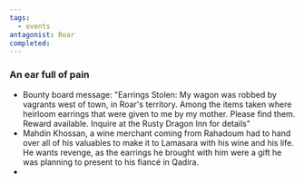 ```yaml
---
tags:
  - events
antagonist: Roar
completed:
---
```

### An ear full of pain 
- Bounty board message: "Earrings Stolen: My wagon was robbed by vagrants west of town, in Roar's territory. Among the items taken where heirloom earrings that were given to me by my mother. Please find them. Reward available. Inquire at the Rusty Dragon Inn for details"  
- Mahdin Khossan, a wine merchant coming from Rahadoum had to hand over all of his valuables to make it to Lamasara with his wine and his life. He wants revenge, as the earrings he brought with him were a gift he was planning to present to his fiancé in Qadira. 
- <span data-category='red' data-calendar="Calendar of Golarion" data-date='Sarenith-1-4725' data-name='An Ear Full of Pain'></span>